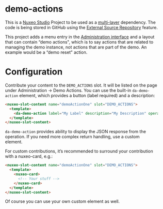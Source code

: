 # demo-actions

This is a [Nuxeo Studio](https://doc.nuxeo.com/n/dqH) Project to be used as a [multi-layer](https://doc.nuxeo.com/n/LVQ) dependency. The code is being stored in GitHub using the [External Source Repository](https://doc.nuxeo.com/n/ZB4) feature.

This project adds a menu entry in the [Administration interface](https://doc.nuxeo.com/userdoc/administration/) and a layout that can contain “demo actions", which is to say actions that are related to managing the demo instance, not actions that are part of the demo. An example would be a “demo reset" action.

# Configuration

Contribute your content to the `DEMO_ACTIONS` slot. It will be listed on the page under Administration -> Demo Actions. You can use the built-in `da-demo-action` element, which provides a button (label required) and a description:

```HTML
<nuxeo-slot-content name="demoActionOne" slot="DEMO_ACTIONS">
  <template>
    <da-demo-action label="My Label" description="My Description" operation="javascript.myopp"></da-demo-action>
  </template>
</nuxeo-slot-content>
```

`da-demo-action` provides ability to display the JSON response from the operation. If you need more complex return handling, use a custom element.

For custom contributions, it’s recommended to surround your contribution with a nuxeo-card, e.g.:

```HTML
<nuxeo-slot-content name="demoActionOne" slot="DEMO_ACTIONS">
  <template>
    <nuxeo-card>
      <!-- Your stuff -->
    </nuxeo-card>
  </template>
</nuxeo-slot-content>
```

Of course you can use your own custom element as well.
